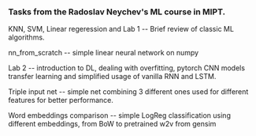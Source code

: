 ### Tasks from the Radoslav Neychev's ML course in MIPT. 

KNN, SVM, Linear regeression and Lab 1 -- Brief review of classic ML algorithms.

nn_from_scratch -- simple linear neural network on numpy

Lab 2 -- introduction to DL, dealing with overfitting, pytorch CNN models transfer learning and simplified usage of vanilla RNN and LSTM.

Triple input net -- simple net combining 3 different ones used for different features for better performance.

Word embeddings comparison -- simple LogReg classification using different embeddings, from BoW to pretrained w2v from gensim
